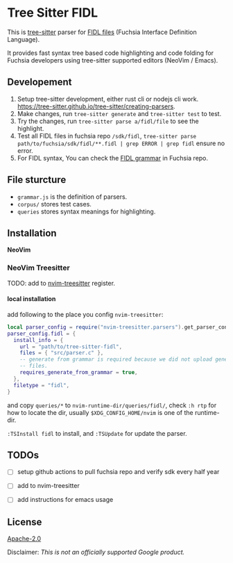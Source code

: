 # Tree Sitter FIDL

This is [tree-sitter][] parser for [FIDL files][] (Fuchsia Interface Definition Language).

It provides fast syntax tree based code highlighting and code folding for
Fuchsia developers using tree-sitter supported editors (NeoVim / Emacs).

## Developement

1. Setup tree-sitter development, either rust cli or nodejs cli work.
   https://tree-sitter.github.io/tree-sitter/creating-parsers.
1. Make changes, run `tree-sitter generate` and `tree-sitter test` to test.
1. Try the changes, run `tree-sitter parse a/fidl/file` to see the highlight.
1. Test all FIDL files in fuchsia repo `/sdk/fidl`,
   `tree-sitter parse path/to/fuchsia/sdk/fidl/**.fidl | grep ERROR | grep fidl`
   ensure no error.
1. For FIDL syntax, You can check the [FIDL grammar][] in Fuchsia repo.

## File sturcture

- `grammar.js` is the definition of parsers.
- `corpus/` stores test cases.
- `queries` stores syntax meanings for highlighting.

## Installation

**NeoVim**

### NeoVim Treesitter

TODO: add to [nvim-treesitter][] register.

#### local installation

add following to the place you config `nvim-treesitter`:

```lua
local parser_config = require("nvim-treesitter.parsers").get_parser_configs()
parser_config.fidl = {
  install_info = {
    url = "path/to/tree-sitter-fidl",
    files = { "src/parser.c" },
    -- generate from grammar is required because we did not upload generated
    -- files.
    requires_generate_from_grammar = true,
  },
  filetype = "fidl",
}
```

and copy `queries/*` to `nvim-runtime-dir/queries/fidl/`, check `:h rtp` for how to locate the dir,
usually `$XDG_CONFIG_HOME/nvim` is one of the runtime-dir.

`:TSInstall fidl` to install, and `:TSUpdate` for update the parser.

## TODOs

- [ ] setup github actions to pull fuchsia repo and verify sdk every half year
- [ ] add to nvim-treesitter
- [ ] add instructions for emacs usage


## License

[Apache-2.0](LICENSE)

Disclaimer: _This is not an officially supported Google product._

<!-- xref -->
[tree-sitter]: https://github.com/tree-sitter/tree-sitter
[FIDL files]: https://fuchsia.dev/fuchsia-src/reference/fidl/language/language
[FIDL grammar]: https://cs.opensource.google/fuchsia/fuchsia/+/main:docs/reference/fidl/language/grammar.md
[nvim-treesitter]: https://github.com/nvim-treesitter/nvim-treesitter
